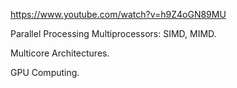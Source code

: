 https://www.youtube.com/watch?v=h9Z4oGN89MU


Parallel Processing
Multiprocessors: SIMD, MIMD.

Multicore Architectures.

GPU Computing.
